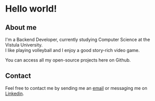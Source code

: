# Hello world!

## About me
I'm a Backend Developer, currently studying Computer Science at the Vistula University.\
I like playing volleyball and I enjoy a good story-rich video game.

You can access all my open-source projects here on Github.

## Contact
Feel free to contact me by sending me an [email](mailto:konstanty.cyran.k@gmail.com) or messaging me on [Linkedin](https://www.linkedin.com/in/konstanty-cyran).
